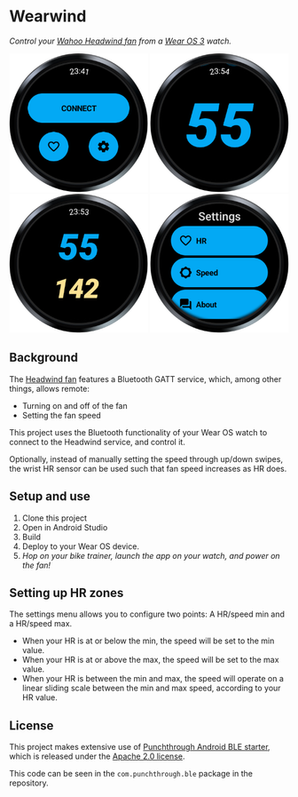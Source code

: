 # Wearwind

_Control your [Wahoo Headwind fan][headwind] from a [Wear OS 3][wearos] watch._

<img src="images/connect.png" alt="Connect to Headwind" width="250" height="250"/>
<img src="images/manual.png" alt="Manual control" width="250" height="250"/>
<img src="images/hr.png" alt="HR control" width="250" height="250"/>
<img src="images/settings.png" alt="HR control" width="250" height="250"/>


## Background

The [Headwind fan][headwind] features a Bluetooth GATT service, which, among
other things, allows remote:

- Turning on and off of the fan
- Setting the fan speed

This project uses the Bluetooth functionality of your Wear OS watch to connect
to the Headwind service, and control it.

Optionally, instead of manually setting the speed through up/down swipes, the
wrist HR sensor can be used such that fan speed increases as HR does. 

## Setup and use

1.  Clone this project 
1.  Open in Android Studio
1.  Build
1.  Deploy to your Wear OS device.
1.  _Hop on your bike trainer, launch the app on your watch, and power on the fan!_

## Setting up HR zones

The settings menu allows you to configure two points:
A HR/speed min and a HR/speed max.

-  When your HR is at or below the min, the speed will be set to the min value.
-  When your HR is at or above the max, the speed will be set to the max value.
-  When your HR is between the min and max, the speed will operate on a linear
sliding scale between the min and max speed, according to your HR value.

## License

This project makes extensive use of [Punchthrough Android BLE starter][starter],
which is released under the [Apache 2.0 license][punchthrough-license].

This code can be seen in the `com.punchthrough.ble` package in the repository.

[wearos]: https://wearos.google.com/
[headwind]: https://www.wahoofitness.com/devices/bike-trainers/kickr-accessories/kickr-headwind
[starter]: https://github.com/PunchThrough/ble-starter-android
[punchthrough-license]: https://github.com/PunchThrough/ble-starter-android/blob/master/LICENSE
